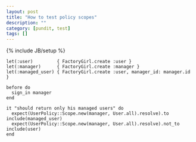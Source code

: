 ```yaml
---
layout: post
title: "How to test policy scopes"
description: ""
category: [pundit, test]
tags: []
---
```

{% include JB/setup %}


    let(:user)         { FactoryGirl.create :user }
    let(:manager)      { FactoryGirl.create :manager }
    let(:managed_user) { FactoryGirl.create :user, manager_id: manager.id }

    before do
      sign_in manager
    end

    it "should return only his managed users" do     
      expect(UserPolicy::Scope.new(manager, User.all).resolve).to include(managed_user)
      expect(UserPolicy::Scope.new(manager, User.all).resolve).not_to include(user)
    end

